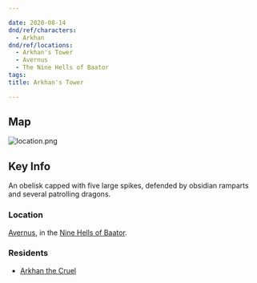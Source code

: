 ```yaml
---

date: 2020-08-14
dnd/ref/characters:
  - Arkhan
dnd/ref/locations:
  - Arkhan's Tower
  - Avernus
  - The Nine Hells of Baator
tags:
title: Arkhan's Tower

---
```


## Map

![location.png](/images/dnd/location.png)

## Key Info

An obelisk capped with five large spikes, defended by obsidian ramparts and several patrolling dragons.

### Location
[Avernus](/dnd/locations/avernus), in the [Nine Hells of Baator](/dnd/locations/nine-hells-of-baator).

### Residents
- [Arkhan the Cruel](/dnd/npcs/arkhan)